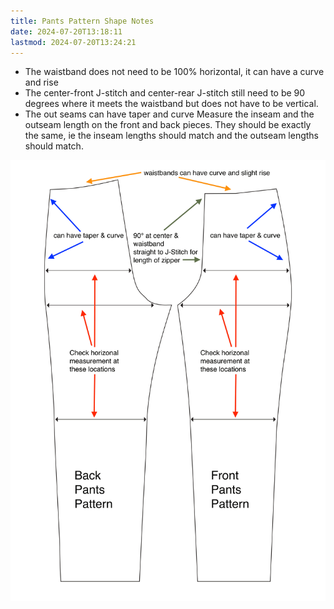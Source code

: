 ```yaml
---
title: Pants Pattern Shape Notes
date: 2024-07-20T13:18:11
lastmod: 2024-07-20T13:24:21
---
```


- The waistband does not need to be 100% horizontal, it can have a curve and rise
- The center-front J-stitch and center-rear J-stitch still need to be 90 degrees where it meets the waistband but does not have to be vertical.
- The out seams can have taper and curve Measure the inseam and the outseam length on the front and back pieces. They should be exactly the same, ie the inseam lengths should match and the outseam lengths should match.

[![Pants Shape Diagram](./attachments/2022-9-15-Pants-Pattern-shape-diagram.gif)](./attachments/2022-9-15-Pants-Pattern-shape-diagram.gif)
